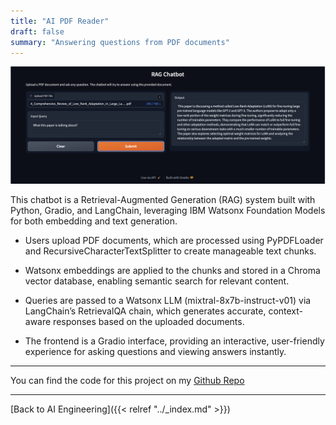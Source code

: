 ```yaml
---
title: "AI PDF Reader"
draft: false
summary: "Answering questions from PDF documents"
---
```

![AI PDF Reader](../static/images/QA_bot.png)

This chatbot is a Retrieval-Augmented Generation (RAG) system built with Python, Gradio, and LangChain, leveraging IBM Watsonx Foundation Models for both embedding and text generation.

- Users upload PDF documents, which are processed using PyPDFLoader and RecursiveCharacterTextSplitter to create manageable text chunks.

- Watsonx embeddings are applied to the chunks and stored in a Chroma vector database, enabling semantic search for relevant content.

- Queries are passed to a Watsonx LLM (mixtral-8x7b-instruct-v01) via LangChain’s RetrievalQA chain, which generates accurate, context-aware responses based on the uploaded documents.

- The frontend is a Gradio interface, providing an interactive, user-friendly experience for asking questions and viewing answers instantly.

---
You can find the code for this project on my
[Github Repo](https://github.com/Chan-McLaren/PDF_QA_Bot)

---
[Back to AI Engineering]({{< relref "../_index.md" >}})